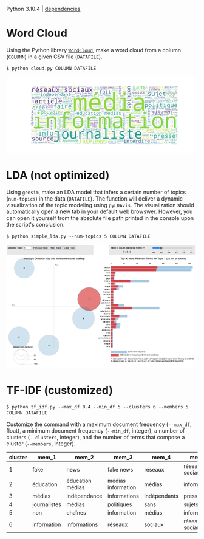 Python 3.10.4 | [dependencies](requirements.txt)
# Word Cloud
Using the Python library [`WordCloud`](https://pypi.org/project/wordcloud/), make a word cloud from a column (`COLUMN`) in a given CSV file (`DATAFILE`).

```shell
$ python cloud.py COLUMN DATAFILE
```
![word cloud](wordcloud.png)

# LDA (not optimized)
Using `gensim`, make an LDA model that infers a certain number of topics (`num-topics`) in the data (`DATAFILE`). The function will deliver a dynamic visualization of the topic modeling using `pyLDAvis`. The visualization should automatically open a new tab in your default web browswer. However, you can open it yourself from the absolute file path printed in the console upon the script's conclusion.
```shell
$ python simple_lda.py --num-topics 5 COLUMN DATAFILE
```
![dynamic LDA visualization in a web browswer](LDAvis_example.png)

# TF-IDF (customized)

```shell
$ python tf_idf.py --max_df 0.4 --min_df 5 --clusters 6 --members 5 COLUMN DATAFILE
```

Customize the command with a maximum document frequency (`--max_df`, float), a minimum document frequency (`--min_df`, integer), a number of clusters (`--clusters`, integer), and the number of terms that compose a cluster (`--members`, integer).

|cluster|mem_1|mem_2|mem_3|mem_4|mem_5|
|-|-|-|-|-|-|
1|fake|news|fake news|réseaux|réseaux sociaux
2|éducation|éducation médias|médias information|médias|information
3|médias|indépendance|informations|indépendants|presse
4|journalistes|médias|politiques|sans|sujets
5|non|chaînes|information|médias|informations
6|information|informations|réseaux|sociaux|réseaux sociaux
